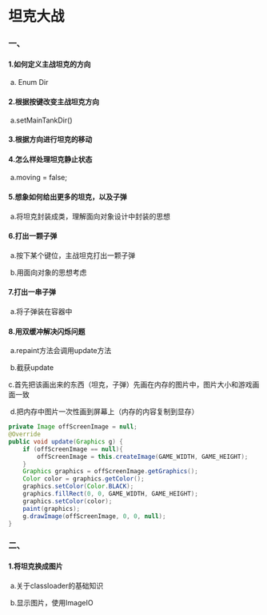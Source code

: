 # 坦克大战

### 一、

#### 1.如何定义主战坦克的方向

​	a. Enum Dir

#### 2.根据按键改变主战坦克方向

​	a.setMainTankDir()

#### 3.根据方向进行坦克的移动

#### 4.怎么样处理坦克静止状态

​	a.moving = false;

#### 5.想象如何给出更多的坦克，以及子弹

​	a.将坦克封装成类，理解面向对象设计中封装的思想

#### 6.打出一颗子弹

​	a.按下某个键位，主战坦克打出一颗子弹

​	b.用面向对象的思想考虑

#### 7.打出一串子弹

​	a.将子弹装在容器中

#### 8.用双缓冲解决闪烁问题

​	a.repaint方法会调用update方法

​	b.截获update

​	c.首先把该画出来的东西（坦克，子弹）先画在内存的图片中，图片大小和游戏画面一致

​	d.把内存中图片一次性画到屏幕上（内存的内容复制到显存）

```java
private Image offScreenImage = null;
@Override
public void update(Graphics g) {
    if (offScreenImage == null){
        offScreenImage = this.createImage(GAME_WIDTH, GAME_HEIGHT);
    }
    Graphics graphics = offScreenImage.getGraphics();
    Color color = graphics.getColor();
    graphics.setColor(Color.BLACK);
    graphics.fillRect(0, 0, GAME_WIDTH, GAME_HEIGHT);
    graphics.setColor(color);
    paint(graphics);
    g.drawImage(offScreenImage, 0, 0, null);
}
```



### 二、

#### 1.将坦克换成图片

​	a.关于classloader的基础知识

​	b.显示图片，使用ImageIO

​	

